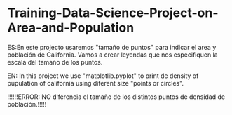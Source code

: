 # Training-Data-Science-Project-on-Area-and-Population
ES:En este projecto usaremos "tamaño de puntos" para indicar el area y población  de California. Vamos a crear leyendas que nos especifiquen la escala del tamaño de los puntos.

EN: In this project we use "matplotlib.pyplot" to print de density of pupulation of california using diferent size "points or circles".


!!!!!!ERROR: NO diferencia el tamaño de los distintos puntos de densidad de población.!!!!!
